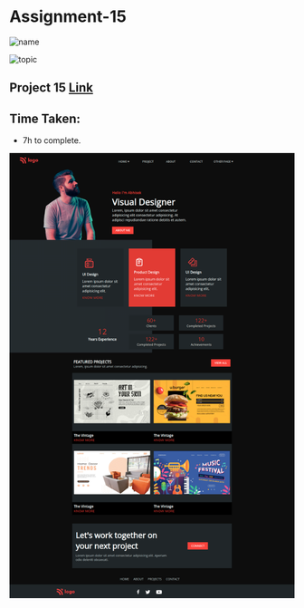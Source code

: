 # Assignment-15

![name](https://img.shields.io/badge/abhisek%20mishra-full%20stack%20developer-green)

![topic](https://img.shields.io/badge/html-css-green)

## Project 15 [Link](https://abhisek-assignment15-cd6616.netlify.app/)

## Time Taken:

- 7h to complete.

![screenshoot](./live-class-project-15/project-15.png)
